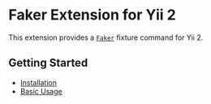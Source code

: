 Faker Extension for Yii 2
=========================

This extension provides a [`Faker`](https://github.com/FakerPHP/Faker) fixture command for Yii 2.

Getting Started
---------------

* [Installation](installation.md)
* [Basic Usage](basic-usage.md)
